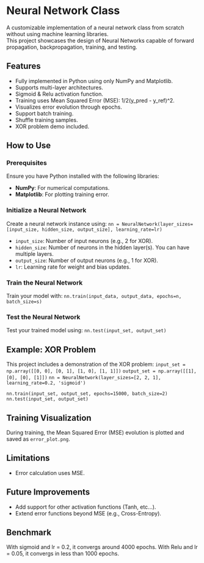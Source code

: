 # Neural Network Class

A customizable implementation of a neural network class from scratch without using machine learning libraries.  
This project showcases the design of Neural Networks capable of forward propagation, backpropagation, training, and testing.

## Features
- Fully implemented in Python using only NumPy and Matplotlib.
- Supports multi-layer architectures.
- Sigmoid & Relu activation function.
- Training uses Mean Squared Error (MSE): 1/2(y_pred - y_ref)^2.
- Visualizes error evolution through epochs.
- Support batch training.
- Shuffle training samples.
- XOR problem demo included.

## How to Use

### Prerequisites
Ensure you have Python installed with the following libraries:
- **NumPy**: For numerical computations.
- **Matplotlib**: For plotting training error.

### Initialize a Neural Network
Create a neural network instance using:
`nn = NeuralNetwork(layer_sizes=[input_size, hidden_size, output_size], learning_rate=lr)`
- `input_size`: Number of input neurons (e.g., 2 for XOR).
- `hidden_size`: Number of neurons in the hidden layer(s). You can have multiple layers.
- `output_size`: Number of output neurons (e.g., 1 for XOR).
- `lr`: Learning rate for weight and bias updates.

### Train the Neural Network
Train your model with:
`nn.train(input_data, output_data, epochs=n, batch_size=s)`

### Test the Neural Network
Test your trained model using:
`nn.test(input_set, output_set)`

## Example: XOR Problem
This project includes a demonstration of the XOR problem:
`input_set = np.array([[0, 0], [0, 1], [1, 0], [1, 1]])`
`output_set = np.array([[1], [0], [0], [1]])`
`nn = NeuralNetwork(layer_sizes=[2, 2, 1], learning_rate=0.2, 'sigmoid')`

`nn.train(input_set, output_set, epochs=15000, batch_size=2)`
`nn.test(input_set, output_set)`

## Training Visualization
During training, the Mean Squared Error (MSE) evolution is plotted and saved as `error_plot.png`.

## Limitations
- Error calculation uses MSE.

## Future Improvements
- Add support for other activation functions (Tanh, etc...).
- Extend error functions beyond MSE (e.g., Cross-Entropy).

## Benchmark
With sigmoid and lr = 0.2, it convergs around 4000 epochs.
With Relu and lr = 0.05, it convergs in less than 1000 epochs.
